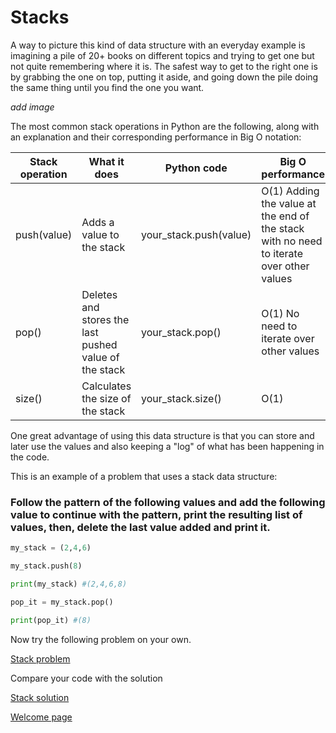 # Stacks

A way to picture this kind of data structure with an everyday example is imagining
a pile of 20+ books on different topics and trying to get one but not quite remembering
where it is. The safest way to get to the right one is by grabbing the one on top, putting it aside, and going down
the pile doing the same thing until you find the one you want.

*add image*

The most common stack operations in Python are the following, along with an explanation and their corresponding performance in Big O notation:

Stack operation | What it does | Python code | Big O performance
-------- | -------- | -------- | --------
push(value) | Adds a value to the stack | your_stack.push(value) | O(1) Adding the value at the end of the stack with no need to iterate over other values
pop() | Deletes and stores the last pushed value of the stack | your_stack.pop() | O(1) No need to iterate over other values
size() | Calculates the size of the stack | your_stack.size() | O(1)

One great advantage of using this data structure is that you can store and later use the values and also keeping a "log" of what has been happening in the code.

This is an example of a problem that uses a stack data structure:

### Follow the pattern of the following values and add the following value to continue with the pattern, print the resulting list of values, then, delete the last value added and print it.

```python
my_stack = (2,4,6)

my_stack.push(8)

print(my_stack) #(2,4,6,8)

pop_it = my_stack.pop()

print(pop_it) #(8)
```

Now try the following problem on your own.

[Stack problem](1-stack_problem.py)

Compare your code with the solution

[Stack solution](1-solution_stack.py)

[Welcome page](0-welcome.md)

